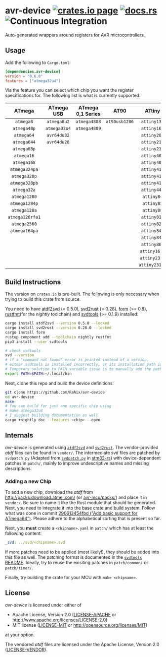 avr-device [![crates.io page](https://img.shields.io/crates/v/avr-device.svg)](https://crates.io/crates/avr-device) [![docs.rs](https://docs.rs/avr-device/badge.svg)](https://docs.rs/avr-device) ![Continuous Integration](https://github.com/Rahix/avr-device/workflows/Continuous%20Integration/badge.svg)
==========
Auto-generated wrappers around registers for AVR microcontrollers.

## Usage
Add the following to `Cargo.toml`:
```toml
[dependencies.avr-device]
version = "0.6.0"
features = ["atmega32u4"]
```

Via the feature you can select which chip you want the register specifications for.  The following list is what is currently supported:

|     ATmega      |  ATmega USB  | ATmega 0,1 Series |     AT90      |    ATtiny     |
| :-------------: | :----------: | :---------------: | :-----------: | :-----------: |
|    `atmega8`    | `atmega8u2`  |   `atmega4808`    | `at90usb1286` |  `attiny13a`  |
|   `atmega48p`   | `atmega32u4` |   `atmega4809`    |               |  `attiny167`  |
|   `atmega64`    | `avr64du32`  |                   |               |  `attiny202`  |
|   `atmega644`   | `avr64du28`  |                   |               |  `attiny212`  |
|   `atmega88p`   |              |                   |               |  `attiny214`  |
|   `atmega16`    |              |                   |               |  `attiny402`  |
|   `atmega168`   |              |                   |               |  `attiny404`  |
|  `atmega324pa`  |              |                   |               |  `attiny412`  |
|  `atmega328p`   |              |                   |               |  `attiny414`  |
|  `atmega328pb`  |              |                   |               |  `attiny416`  |
|   `atmega32a`   |              |                   |               |  `attiny44a`  |
|  `atmega1280`   |              |                   |               |  `attiny84`   |
|  `atmega1284p`  |              |                   |               |  `attiny85`   |
|  `atmega128a`   |              |                   |               |  `attiny88`   |
| `atmega128rfa1` |              |                   |               |  `attiny816`  |
|  `atmega2560`   |              |                   |               |  `attiny828`  |
|  `atmega164pa`  |              |                   |               |  `attiny841`  |
|                 |              |                   |               |  `attiny84a`  |
|                 |              |                   |               |  `attiny861`  |
|                 |              |                   |               | `attiny1614`  |
|                 |              |                   |               | `attiny2313`  |
|                 |              |                   |               | `attiny2313a` |

## Build Instructions
The version on `crates.io` is pre-built.  The following is only necessary when trying to build this crate from source.

You need to have [atdf2svd][] (= 0.5.0), [svd2rust][] (= 0.28), [form][] (>= 0.8), [rustfmt][](for the *nightly* toolchain) and [svdtools][] (>= 0.1.9) installed:
```bash
cargo install atdf2svd --version 0.5.0 --locked
cargo install svd2rust --version 0.28.0 --locked
cargo install form
rustup component add --toolchain nightly rustfmt
pip3 install --user svdtools

# check svdtools
svd --version
# if a "command not found" error is printed instead of a version,
# either svdtools is installed incorrectly, or its installation path is missing from the PATH variable.
# Temporary solution to PATH variable issue is to manually add the path. Like so:
export PATH=$PATH:~/.local/bin
```

[atdf2svd]: https://github.com/Rahix/atdf2svd
[svd2rust]: https://github.com/rust-embedded/svd2rust
[form]: https://github.com/djmcgill/form
[rustfmt]: https://github.com/rust-lang/rustfmt
[svdtools]: https://github.com/stm32-rs/svdtools

Next, clone this repo and build the device definitions:
```bash
git clone https://github.com/Rahix/avr-device
cd avr-device
make
# You can build for just one specific chip using
# make atmega32u4
# I suggest building documentation as well
cargo +nightly doc --features <chip> --open
```

## Internals
*avr-device* is generated using [`atdf2svd`](https://github.com/Rahix/atdf2svd) and [`svd2rust`](https://github.com/rust-embedded/svd2rust).  The vendor-provided *atdf* files can be found in `vendor/`.  The intermediate svd files are patched by `svdpatch.py` (Adapted from [`svdpatch.py`](https://github.com/stm32-rs/stm32-rs/blob/master/scripts/svdpatch.py) in [stm32-rs](https://github.com/stm32-rs/stm32-rs)) with device-dependent patches in `patch/`, mainly to improve undescriptive names and missing descriptions.

### Adding a new Chip
To add a new chip, download the *atdf* from <http://packs.download.atmel.com/> (or [avr-mcu/packs/](https://github.com/avr-rust/avr-mcu/tree/master/packs)) and place it in `vendor/`.  Be sure to name it like the Rust module that should be generated.  Next, you need to integrate it into the base crate and build system.  Follow what was done in commit [290613454fbd ("Add basic support for ATmega64")](https://github.com/Rahix/avr-device/commit/290613454fbdc5e4ac98e53deccaf74dafc88963).  Please adhere to the alphabetical sorting that is present so far.

Next, you **must** create a `<chipname>.yaml` in `patch/` which has at least the following content:
```yaml
_svd: ../svd/<chipname>.svd
```

If more patches need to be applied (most likely!), they should be added into this file as well.  The patching format is documented in the [`svdtools` README](https://github.com/stm32-rs/svdtools#device-and-peripheral-yaml-format).  Ideally, try to reuse the exisiting patches in `patch/common/` or `patch/timer/`.

Finally, try building the crate for your MCU with `make <chipname>`.

## License
*avr-device* is licensed under either of

 * Apache License, Version 2.0 ([LICENSE-APACHE](LICENSE-APACHE) or http://www.apache.org/licenses/LICENSE-2.0)
 * MIT license ([LICENSE-MIT](LICENSE-MIT) or http://opensource.org/licenses/MIT)

at your option.

The vendored *atdf* files are licensed under the Apache License, Version 2.0 ([LICENSE-VENDOR](vendor/LICENSE)).
